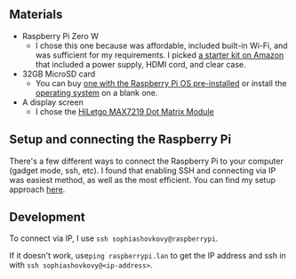 ## Materials

- Raspberry Pi Zero W
  - I chose this one because was affordable, included built-in Wi-Fi, and was sufficient for my requirements. I picked [a starter kit on Amazon](https://www.amazon.com/gp/product/B0748MBFTS/ref=ppx_yo_dt_b_search_asin_title?ie=UTF8&psc=1) that included a power supply, HDMI cord, and clear case.
- 32GB MicroSD card
  - You can buy [one with the Raspberry Pi OS pre-installed](https://www.amazon.com/gp/product/B09VG5M4WV/ref=ppx_yo_dt_b_search_asin_title?ie=UTF8&psc=1) or install the [operating system](https://www.raspberrypi.com/software/) on a blank one.
- A display screen
  - I chose the [HiLetgo MAX7219 Dot Matrix Module](https://www.amazon.com/gp/product/B07FFV537V/ref=ppx_yo_dt_b_search_asin_title?ie=UTF8&psc=1)

## Setup and connecting the Raspberry Pi

There's a few different ways to connect the Raspberry Pi to your computer (gadget mode, ssh, etc). I found that enabling SSH and connecting via IP was easiest method, as well as the most efficient. You can find my setup approach [here](setup.md).

## Development

To connect via IP, I use `ssh sophiashovkovy@raspberrypi`.

If it doesn't work, use`ping raspberrypi.lan` to get the IP address and ssh in with `ssh sophiashovkovy@<ip-address>`.

